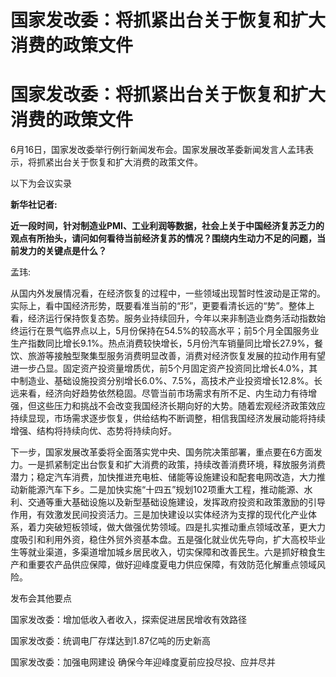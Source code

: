# 国家发改委：将抓紧出台关于恢复和扩大消费的政策文件

# 国家发改委：将抓紧出台关于恢复和扩大消费的政策文件

6月16日，国家发改委举行例行新闻发布会。国家发展改革委新闻发言人孟玮表示，将抓紧出台关于恢复和扩大消费的政策文件。

以下为会议实录

**新华社记者:**

**近一段时间，针对制造业PMI、工业利润等数据，社会上关于中国经济复苏乏力的观点有所抬头，请问如何看待当前经济复苏的情况？围绕内生动力不足的问题，当前发力的关键点是什么？**

孟玮:

从国内外发展情况看，在经济恢复的过程中，一些领域出现暂时性波动是正常的。实际上，看中国经济形势，既要看准当前的“形”，更要看清长远的“势”。整体上看，经济运行保持恢复态势。服务业持续回升，今年以来非制造业商务活动指数始终运行在景气临界点以上，5月份保持在54.5%的较高水平；前5个月全国服务业生产指数同比增长9.1%。热点消费较快增长，5月份汽车销量同比增长27.9%，餐饮、旅游等接触型聚集型服务消费明显改善，消费对经济恢复发展的拉动作用有望进一步凸显。固定资产投资量增质优，前5个月固定资产投资同比增长4.0%，其中制造业、基础设施投资分别增长6.0%、7.5%，高技术产业投资增长12.8%。长远来看，经济向好趋势依然稳固。尽管当前市场需求有所不足、内生动力有待增强，但这些压力和挑战不会改变我国经济长期向好的大势。随着宏观经济政策效应持续显现，市场需求逐步恢复，供给结构不断调整，相信我国经济发展动能将持续增强、结构将持续向优、态势将持续向好。

下一步，国家发展改革委将全面落实党中央、国务院决策部署，重点要在6方面发力。一是抓紧制定出台恢复和扩大消费的政策，持续改善消费环境，释放服务消费潜力；稳定汽车消费，加快推进充电桩、储能等设施建设和配套电网改造，大力推动新能源汽车下乡。二是加快实施“十四五”规划102项重大工程，推动能源、水利、交通等重大基础设施以及新型基础设施建设，发挥政府投资和政策激励的引导作用，有效激发民间投资活力。三是加快建设以实体经济为支撑的现代化产业体系，着力突破短板领域，做大做强优势领域。四是扎实推动重点领域改革，更大力度吸引和利用外资，稳住外贸外资基本盘。五是强化就业优先导向，扩大高校毕业生等就业渠道，多渠道增加城乡居民收入，切实保障和改善民生。六是抓好粮食生产和重要农产品供应保障，做好迎峰度夏电力供应保障，有效防范化解重点领域风险。

发布会其他要点

国家发改委：增加低收入者收入，探索促进居民增收有效路径

国家发改委：统调电厂存煤达到1.87亿吨的历史新高

国家发改委：加强电网建设 确保今年迎峰度夏前应投尽投、应并尽并

